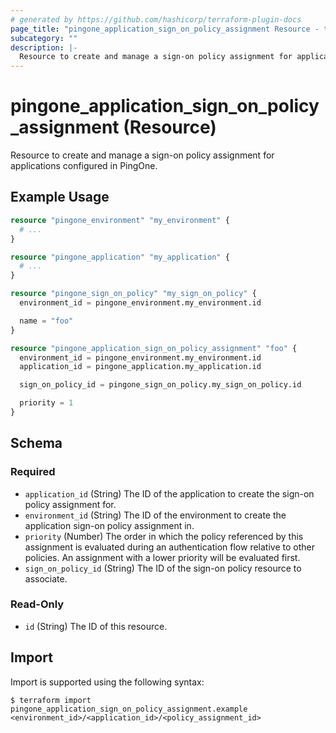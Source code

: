 ```yaml
---
# generated by https://github.com/hashicorp/terraform-plugin-docs
page_title: "pingone_application_sign_on_policy_assignment Resource - terraform-provider-pingone"
subcategory: ""
description: |-
  Resource to create and manage a sign-on policy assignment for applications configured in PingOne.
---
```


# pingone_application_sign_on_policy_assignment (Resource)

Resource to create and manage a sign-on policy assignment for applications configured in PingOne.

## Example Usage

```terraform
resource "pingone_environment" "my_environment" {
  # ...
}

resource "pingone_application" "my_application" {
  # ...
}

resource "pingone_sign_on_policy" "my_sign_on_policy" {
  environment_id = pingone_environment.my_environment.id

  name = "foo"
}

resource "pingone_application_sign_on_policy_assignment" "foo" {
  environment_id = pingone_environment.my_environment.id
  application_id = pingone_application.my_application.id

  sign_on_policy_id = pingone_sign_on_policy.my_sign_on_policy.id

  priority = 1
}
```

<!-- schema generated by tfplugindocs -->
## Schema

### Required

- `application_id` (String) The ID of the application to create the sign-on policy assignment for.
- `environment_id` (String) The ID of the environment to create the application sign-on policy assignment in.
- `priority` (Number) The order in which the policy referenced by this assignment is evaluated during an authentication flow relative to other policies. An assignment with a lower priority will be evaluated first.
- `sign_on_policy_id` (String) The ID of the sign-on policy resource to associate.

### Read-Only

- `id` (String) The ID of this resource.

## Import

Import is supported using the following syntax:

```shell
$ terraform import pingone_application_sign_on_policy_assignment.example <environment_id>/<application_id>/<policy_assignment_id>
```
